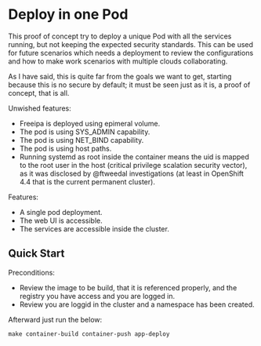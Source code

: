 # Deploy in one Pod

This proof of concept try to deploy a unique Pod with all the services
running, but not keeping the expected security standards. This can be
used for future scenarios which needs a deployment to review the
configurations and how to make work scenarios with multiple clouds
collaborating.

As I have said, this is quite far from the goals we want to get, starting
because this is no secure by default; it must be seen just as it is,
a proof of concept, that is all.

Unwished features:

- Freeipa is deployed using epimeral volume.
- The pod is using SYS_ADMIN capability.
- The pod is using NET_BIND capability.
- The pod is using host paths.
- Running systemd as root inside the container means the uid is mapped
  to the root user in the host (critical privilege scalation security vector),
  as it was disclosed by @ftweedal investigations (at least in OpenShift 4.4
  that is the current permanent cluster).

Features:

- A single pod deployment.
- The web UI is accessible.
- The services are accessible inside the cluster.

## Quick Start

Preconditions:

- Review the image to be build, that it is referenced properly, and the
  registry you have access and you are logged in.
- Review you are loggid in the cluster and a namespace has been created.

Afterward just run the below:

```shell
make container-build container-push app-deploy
```

